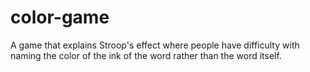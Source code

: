 # color-game
A game that explains Stroop's effect where people have difficulty with naming the color of the ink of the word rather than the word itself.
